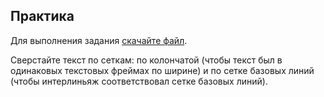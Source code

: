 ## Практика

Для выполнения задания [скачайте файл](https://study.softculture.cc/img/PRT_55/Practice_2.idml#newtab).

Cверстайте текст по сеткам: по колончатой (чтобы текст был в одинаковых текстовых фреймах по ширине) и по сетке базовых линий (чтобы интерлиньяж соответствовал сетке базовых линий).